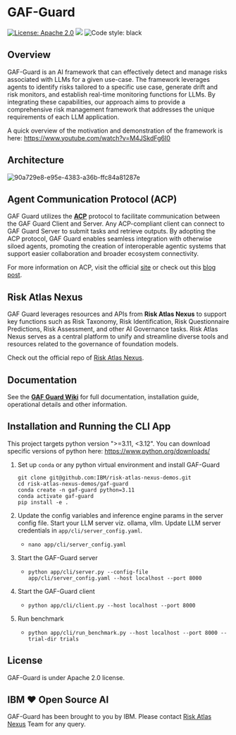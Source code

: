 # GAF-Guard

[![License: Apache 2.0](https://img.shields.io/badge/License-Apache%202.0-yellow.svg)](https://www.apache.org/licenses/LICENSE-2.0) [![](https://img.shields.io/badge/python-3.11-blue.svg)](https://www.python.org/downloads/) <img alt="Code style: black" src="https://img.shields.io/badge/code%20style-black-000000.svg"></a>

## Overview

GAF-Guard is an AI framework that can effectively detect and manage risks associated with LLMs for a given use-case. The framework leverages agents to identify risks tailored to a specific use case, generate drift and risk monitors, and establish real-time monitoring functions for LLMs. By integrating these capabilities, our approach aims to provide a comprehensive risk management framework that addresses the unique requirements of each LLM application.

A quick overview of the motivation and demonstration of the framework is here:
https://www.youtube.com/watch?v=M4JSkdFg6I0

## Architecture

![90a729e8-e95e-4383-a36b-ffc84a81287e](https://github.com/user-attachments/assets/f0546c3d-cf95-49c8-8112-21308bf6f7e6)

## Agent Communication Protocol (ACP)

GAF Guard utilizes the [**ACP**](https://github.com/i-am-bee/acp) protocol to facilitate communication between the GAF Guard Client and Server. Any ACP-compliant client can connect to GAF Guard Server to submit tasks and retrieve outputs. By adopting the ACP protocol, GAF Guard enables seamless integration with otherwise siloed agents, promoting the creation of interoperable agentic systems that support easier collaboration and broader ecosystem connectivity.

For more information on ACP, visit the official [site](https://agentcommunicationprotocol.dev/introduction/welcome) or check out this [blog post](https://www.ibm.com/think/topics/agent-communication-protocol).

## Risk Atlas Nexus

GAF Guard leverages resources and APIs from **Risk Atlas Nexus** to support key functions such as Risk Taxonomy, Risk Identification, Risk Questionnaire Predictions, Risk Assessment, and other AI Governance tasks. Risk Atlas Nexus serves as a central platform to unify and streamline diverse tools and resources related to the governance of foundation models. 

Check out the official repo of [Risk Atlas Nexus](https://github.com/IBM/risk-atlas-nexus).

## Documentation

See the [**GAF Guard Wiki**](https://github.com/IBM/risk-atlas-nexus-demos/wiki/GAF-Guard) for full documentation, installation guide, operational details and other information.

## Installation and Running the CLI App

This project targets python version ">=3.11, <3.12". You can download specific versions of python here: https://www.python.org/downloads/

1. Set up `conda` or any python virtual environment and install GAF-Guard
   ```
   git clone git@github.com:IBM/risk-atlas-nexus-demos.git
   cd risk-atlas-nexus-demos/gaf-guard
   conda create -n gaf-guard python=3.11
   conda activate gaf-guard
   pip install -e .
   ```

2. Update the config variables and inference engine params in the server config file. Start your LLM server viz. ollama, vllm. Update LLM server credentials in `app/cli/server_config.yaml`.

   - `nano app/cli/server_config.yaml`

3. Start the GAF-Guard server

   - `python app/cli/server.py --config-file app/cli/server_config.yaml --host localhost --port 8000`

4. Start the GAF-Guard client
   - `python app/cli/client.py --host localhost --port 8000`

5. Run benchmark
   - `python app/cli/run_benchmark.py --host localhost --port 8000 --trial-dir trials`

## License

GAF-Guard is under Apache 2.0 license.

## IBM ❤️ Open Source AI

GAF-Guard has been brought to you by IBM. Please contact [Risk Atlas Nexus](mailto:risk-atlas-nexus@ibm.com) Team for any query.

